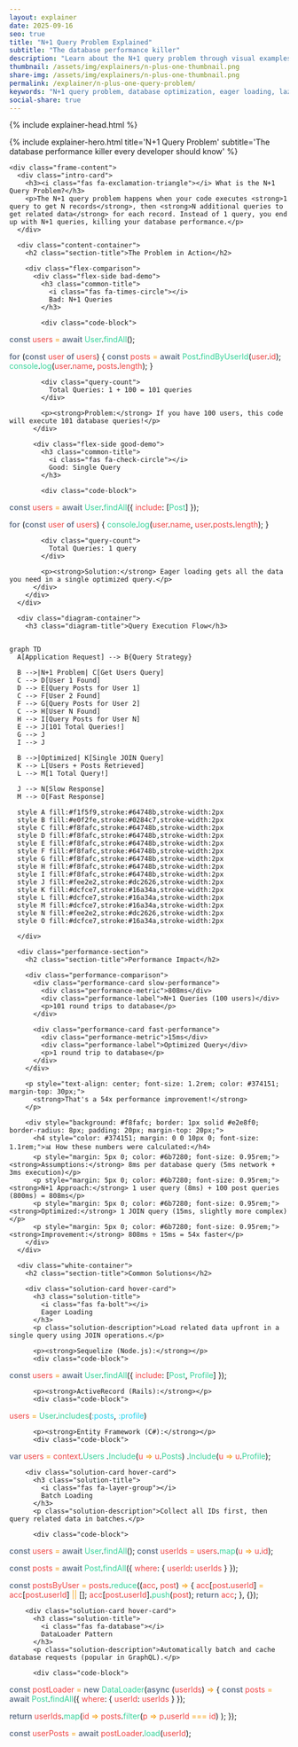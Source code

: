 ```yaml
---
layout: explainer
date: 2025-09-16
seo: true
title: "N+1 Query Problem Explained"
subtitle: "The database performance killer"
description: "Learn about the N+1 query problem through visual examples and practical solutions. Understand why your database queries are slow and how to fix them with eager loading, batching, and other optimization techniques."
thumbnail: /assets/img/explainers/n-plus-one-thumbnail.png
share-img: /assets/img/explainers/n-plus-one-thumbnail.png  
permalink: /explainer/n-plus-one-query-problem/
keywords: "N+1 query problem, database optimization, eager loading, lazy loading, ORM performance, SQL optimization, database performance"
social-share: true
---
```


{% include explainer-head.html %}

<style>

/* Problem Demonstration - Theme specific colors only */

.bad-demo {
  background: linear-gradient(135deg, #fef8f8 0%, #fdf2f2 100%);
  border-color: #e5b4b4;
}

.good-demo {
  background: linear-gradient(135deg, #f6fdf9 0%, #f0fdf4 100%);
  border-color: #bbf7d0;
}


.bad-demo .demo-title {
  color: #b91c1c;
}

.good-demo .demo-title {
  color: #059669;
}

.code-block {
  background: #1e293b;
  color: #e2e8f0;
  padding: 25px;
  border-radius: 12px;
  font-family: 'Monaco', 'Menlo', 'Ubuntu Mono', 'Consolas', 'Courier New', monospace;
  font-size: 14px;
  line-height: 1.6;
  overflow-x: auto;
  margin: 20px 0;
  box-shadow: 0 4px 16px rgba(0, 0, 0, 0.3);
  border: 1px solid #334155;
  position: relative;
  white-space: pre-wrap;
  word-wrap: break-word;
}

.code-block::before {
  content: '';
  position: absolute;
  top: 0;
  left: 0;
  right: 0;
  height: 3px;
  background: linear-gradient(90deg, #64748b, #6b7280, #9ca3af);
  border-radius: 12px 12px 0 0;
}

.code-comment {
  color: #94a3b8;
  font-style: italic;
}

.code-string {
  color: #22d3ee;
}

.code-keyword {
  color: #64748b;
  font-weight: 600;
}

.code-number {
  color: #fbbf24;
}

.code-function {
  color: #34d399;
}

.code-variable {
  color: #ef4444;
}

.code-operator {
  color: #f59e0b;
}

.query-count {
  background: #111827;
  color: #f87171;
  padding: 10px 15px;
  border-radius: 6px;
  font-weight: bold;
  text-align: center;
  margin: 10px 0;
}

.good-demo .query-count {
  color: #34d399;
}

/* Mermaid Diagram Container */
.diagram-container {
  margin: 40px 0;
  padding: 30px;
  background: #f8fafc;
  border-radius: 16px;
  border: 2px solid #e2e8f0;
  text-align: center;
}

.diagram-title {
  font-size: 1.6rem;
  font-weight: 700;
  color: #374151;
  margin-bottom: 25px;
}

/* Solutions Section - Theme specific only */

.solution-card {
  background: linear-gradient(135deg, #f6fdf9 0%, #f0fdf4 100%);
  border: 2px solid #bbf7d0;
  margin-bottom: 25px;
}

.solution-card:hover {
  box-shadow: 0 8px 25px rgba(5, 150, 105, 0.15);
}

.solution-title {
  color: #059669;
  font-size: 1.3rem;
  font-weight: 700;
  margin: 0 0 15px 0;
  display: flex;
  align-items: center;
  gap: 10px;
}

.solution-description {
  color: #374151;
  margin-bottom: 15px;
  line-height: 1.6;
}

/* Performance Impact */
.performance-section {
  margin: 50px 0;
  padding: 40px;
  background: #f8fafc;
  border-radius: 16px;
  border: 2px solid #e2e8f0;
}

.performance-comparison {
  display: grid;
  grid-template-columns: 1fr 1fr;
  gap: 30px;
  margin: 30px 0;
}

.performance-card {
  padding: 25px;
  border-radius: 12px;
  text-align: center;
  border: 3px solid;
}

.slow-performance {
  background: linear-gradient(135deg, #fef8f8 0%, #fdf2f2 100%);
  border-color: #e5b4b4;
}

.fast-performance {
  background: linear-gradient(135deg, #f6fdf9 0%, #f0fdf4 100%);
  border-color: #bbf7d0;
}

.performance-metric {
  font-size: 3rem;
  font-weight: 800;
  margin-bottom: 10px;
}

.slow-performance .performance-metric {
  color: #b91c1c;
}

.fast-performance .performance-metric {
  color: #059669;
}

.performance-label {
  font-size: 1.2rem;
  font-weight: 600;
  color: #374151;
}

/* Best Practices */
.practices-section {
  margin: 50px 0;
  padding: 40px;
  background: linear-gradient(135deg, #f8fafc 0%, #f1f5f9 100%);
  border-radius: 16px;
  border: 2px solid #cbd5e1;
}

.practices-list {
  list-style: none;
  padding: 0;
  margin: 0;
}

.practices-list li {
  background: white;
  border: 2px solid #cbd5e1;
  border-radius: 12px;
  padding: 20px;
  margin-bottom: 15px;
  font-size: 1.1rem;
  line-height: 1.6;
  color: #374151;
  transition: all 0.3s ease;
  box-shadow: 0 4px 15px rgba(148, 163, 184, 0.1);
}

.practices-list li:hover {
  transform: translateY(-3px);
  box-shadow: 0 8px 25px rgba(148, 163, 184, 0.2);
}

.practices-list li strong {
  color: #1e40af;
  font-weight: 700;
}

/* Framework Examples */
.framework-section {
  margin: 50px 0;
  padding: 40px;
  background: #f9fafb;
  border-radius: 16px;
  border: 2px solid #e5e7eb;
}

.framework-grid {
  display: grid;
  grid-template-columns: 1fr 1fr;
  gap: 25px;
  margin: 30px 0;
}

.framework-card {
  background: white;
  border: 2px solid #d1d5db;
  border-radius: 12px;
  padding: 25px;
  transition: all 0.3s ease;
}

.framework-card:hover {
  transform: translateY(-3px);
  box-shadow: 0 8px 25px rgba(107, 114, 128, 0.2);
  border-color: #6b7280;
}

.framework-title {
  color: #374151;
  font-size: 1.3rem;
  font-weight: 700;
  margin: 0 0 15px 0;
}

/* Mobile Responsiveness */
@media (max-width: 768px) {
  body {
    padding: 10px !important;
  }
  
  .explainer-frame {
    margin: 0;
    border-radius: 12px;
  }
  
  .hero-title {
    font-size: 2.2rem;
  }
  
  .hero-subtitle {
    font-size: 1rem;
  }
  
  .hero-header {
    padding: 30px 20px;
  }
  
  .frame-content {
    padding: 20px 15px;
  }
  
  .problem-demo {
    flex-direction: column;
    gap: 20px;
  }
  
  .performance-comparison,
  .framework-grid {
    grid-template-columns: 1fr;
    gap: 20px;
  }
  
  .branding {
    position: static;
    display: inline-block;
    margin-bottom: 15px;
    font-size: 14px;
    padding: 8px 16px;
  }
  
  .section-title {
    font-size: 1.6rem;
  }
  
  .problem-container,
  .solutions-container,
  .performance-section,
  .practices-section,
  .framework-section {
    margin: 30px 0;
    padding: 25px 15px;
  }
  
  .code-block {
    font-size: 12px;
    padding: 15px;
    white-space: pre-wrap;
    word-wrap: break-word;
  }
  
  .performance-metric {
    font-size: 2.5rem;
  }
}

@media (max-width: 480px) {
  .hero-header {
    padding: 25px 15px;
  }
  
  .hero-title {
    font-size: 1.8rem;
    line-height: 1.2;
  }
  
  .hero-subtitle {
    font-size: 0.9rem;
  }
  
  .frame-content {
    padding: 15px 10px;
  }
  
  .intro-card {
    padding: 15px;
    margin-bottom: 25px;
  }
  
  .demo-side {
    padding: 20px 15px;
  }
  
  .solution-card {
    padding: 20px 15px;
  }
  
  .performance-card {
    padding: 20px 15px;
  }
  
  .framework-card {
    padding: 20px 15px;
  }
  
  .practices-list li {
    padding: 18px 15px;
    font-size: 1rem;
  }
  
  .code-block {
    font-size: 11px;
    padding: 12px;
    white-space: pre-wrap;
    word-wrap: break-word;
  }
  
  .performance-metric {
    font-size: 2rem;
  }
  
  .section-title {
    font-size: 1.4rem;
    margin-bottom: 25px;
  }
}
</style>

<div class="explainer">
  <div class="explainer-frame">
    {% include explainer-hero.html title='N+1 Query Problem' subtitle='The database performance killer every developer should know' %}
    
    <div class="frame-content">
      <div class="intro-card">
        <h3><i class="fas fa-exclamation-triangle"></i> What is the N+1 Query Problem?</h3>
        <p>The N+1 query problem happens when your code executes <strong>1 query to get N records</strong>, then <strong>N additional queries to get related data</strong> for each record. Instead of 1 query, you end up with N+1 queries, killing your database performance.</p>
      </div>

      <div class="content-container">
        <h2 class="section-title">The Problem in Action</h2>
        
        <div class="flex-comparison">
          <div class="flex-side bad-demo">
            <h3 class="common-title">
              <i class="fas fa-times-circle"></i>
              Bad: N+1 Queries
            </h3>
            
            <div class="code-block">
<span class="code-keyword">const</span> <span class="code-variable">users</span> <span class="code-operator">=</span> <span class="code-keyword">await</span> <span class="code-function">User</span>.<span class="code-function">findAll</span>();

<span class="code-keyword">for</span> (<span class="code-keyword">const</span> <span class="code-variable">user</span> <span class="code-keyword">of</span> <span class="code-variable">users</span>) {
  <span class="code-keyword">const</span> <span class="code-variable">posts</span> <span class="code-operator">=</span> <span class="code-keyword">await</span> <span class="code-function">Post</span>.<span class="code-function">findByUserId</span>(<span class="code-variable">user</span>.<span class="code-variable">id</span>);
  <span class="code-function">console</span>.<span class="code-function">log</span>(<span class="code-variable">user</span>.<span class="code-variable">name</span>, <span class="code-variable">posts</span>.<span class="code-variable">length</span>);
}
            </div>
            
            <div class="query-count">
              Total Queries: 1 + 100 = 101 queries
            </div>
            
            <p><strong>Problem:</strong> If you have 100 users, this code will execute 101 database queries!</p>
          </div>
          
          <div class="flex-side good-demo">
            <h3 class="common-title">
              <i class="fas fa-check-circle"></i>
              Good: Single Query
            </h3>
            
            <div class="code-block">
<span class="code-keyword">const</span> <span class="code-variable">users</span> <span class="code-operator">=</span> <span class="code-keyword">await</span> <span class="code-function">User</span>.<span class="code-function">findAll</span>({
  <span class="code-variable">include</span>: [<span class="code-function">Post</span>]
});

<span class="code-keyword">for</span> (<span class="code-keyword">const</span> <span class="code-variable">user</span> <span class="code-keyword">of</span> <span class="code-variable">users</span>) {
  <span class="code-function">console</span>.<span class="code-function">log</span>(<span class="code-variable">user</span>.<span class="code-variable">name</span>, <span class="code-variable">user</span>.<span class="code-variable">posts</span>.<span class="code-variable">length</span>);
}
            </div>
            
            <div class="query-count">
              Total Queries: 1 query
            </div>
            
            <p><strong>Solution:</strong> Eager loading gets all the data you need in a single optimized query.</p>
          </div>
        </div>
      </div>

      <div class="diagram-container">
        <h3 class="diagram-title">Query Execution Flow</h3>
        
<pre><code class="language-mermaid">
graph TD
  A[Application Request] --> B{Query Strategy}
  
  B -->|N+1 Problem| C[Get Users Query]
  C --> D[User 1 Found]
  D --> E[Query Posts for User 1]
  C --> F[User 2 Found]
  F --> G[Query Posts for User 2]
  C --> H[User N Found]
  H --> I[Query Posts for User N]
  E --> J[101 Total Queries!]
  G --> J
  I --> J
  
  B -->|Optimized| K[Single JOIN Query]
  K --> L[Users + Posts Retrieved]
  L --> M[1 Total Query!]
  
  J --> N[Slow Response]
  M --> O[Fast Response]
  
  style A fill:#f1f5f9,stroke:#64748b,stroke-width:2px
  style B fill:#e0f2fe,stroke:#0284c7,stroke-width:2px
  style C fill:#f8fafc,stroke:#64748b,stroke-width:2px
  style D fill:#f8fafc,stroke:#64748b,stroke-width:2px
  style E fill:#f8fafc,stroke:#64748b,stroke-width:2px
  style F fill:#f8fafc,stroke:#64748b,stroke-width:2px
  style G fill:#f8fafc,stroke:#64748b,stroke-width:2px
  style H fill:#f8fafc,stroke:#64748b,stroke-width:2px
  style I fill:#f8fafc,stroke:#64748b,stroke-width:2px
  style J fill:#fee2e2,stroke:#dc2626,stroke-width:2px
  style K fill:#dcfce7,stroke:#16a34a,stroke-width:2px
  style L fill:#dcfce7,stroke:#16a34a,stroke-width:2px
  style M fill:#dcfce7,stroke:#16a34a,stroke-width:2px
  style N fill:#fee2e2,stroke:#dc2626,stroke-width:2px
  style O fill:#dcfce7,stroke:#16a34a,stroke-width:2px
</code></pre>
        
      </div>

      <div class="performance-section">
        <h2 class="section-title">Performance Impact</h2>
        
        <div class="performance-comparison">
          <div class="performance-card slow-performance">
            <div class="performance-metric">808ms</div>
            <div class="performance-label">N+1 Queries (100 users)</div>
            <p>101 round trips to database</p>
          </div>
          
          <div class="performance-card fast-performance">
            <div class="performance-metric">15ms</div>
            <div class="performance-label">Optimized Query</div>
            <p>1 round trip to database</p>
          </div>
        </div>
        
        <p style="text-align: center; font-size: 1.2rem; color: #374151; margin-top: 30px;">
          <strong>That's a 54x performance improvement!</strong>
        </p>
        
        <div style="background: #f8fafc; border: 1px solid #e2e8f0; border-radius: 8px; padding: 20px; margin-top: 20px;">
          <h4 style="color: #374151; margin: 0 0 10px 0; font-size: 1.1rem;">📊 How these numbers were calculated:</h4>
          <p style="margin: 5px 0; color: #6b7280; font-size: 0.95rem;"><strong>Assumptions:</strong> 8ms per database query (5ms network + 3ms execution)</p>
          <p style="margin: 5px 0; color: #6b7280; font-size: 0.95rem;"><strong>N+1 Approach:</strong> 1 user query (8ms) + 100 post queries (800ms) = 808ms</p>
          <p style="margin: 5px 0; color: #6b7280; font-size: 0.95rem;"><strong>Optimized:</strong> 1 JOIN query (15ms, slightly more complex)</p>
          <p style="margin: 5px 0; color: #6b7280; font-size: 0.95rem;"><strong>Improvement:</strong> 808ms ÷ 15ms = 54x faster</p>
        </div>
      </div>

      <div class="white-container">
        <h2 class="section-title">Common Solutions</h2>
        
        <div class="solution-card hover-card">
          <h3 class="solution-title">
            <i class="fas fa-bolt"></i>
            Eager Loading
          </h3>
          <p class="solution-description">Load related data upfront in a single query using JOIN operations.</p>
          
          <p><strong>Sequelize (Node.js):</strong></p>
          <div class="code-block">
<span class="code-keyword">const</span> <span class="code-variable">users</span> <span class="code-operator">=</span> <span class="code-keyword">await</span> <span class="code-function">User</span>.<span class="code-function">findAll</span>({
  <span class="code-variable">include</span>: [<span class="code-function">Post</span>, <span class="code-function">Profile</span>]
});
          </div>

          <p><strong>ActiveRecord (Rails):</strong></p>
          <div class="code-block">
<span class="code-variable">users</span> <span class="code-operator">=</span> <span class="code-function">User</span>.<span class="code-function">includes</span>(<span class="code-string">:posts</span>, <span class="code-string">:profile</span>)
          </div>

          <p><strong>Entity Framework (C#):</strong></p>
          <div class="code-block">
<span class="code-keyword">var</span> <span class="code-variable">users</span> <span class="code-operator">=</span> <span class="code-variable">context</span>.<span class="code-function">Users</span>
  .<span class="code-function">Include</span>(<span class="code-variable">u</span> <span class="code-operator">=></span> <span class="code-variable">u</span>.<span class="code-function">Posts</span>)
  .<span class="code-function">Include</span>(<span class="code-variable">u</span> <span class="code-operator">=></span> <span class="code-variable">u</span>.<span class="code-function">Profile</span>);
          </div>
        </div>
        
        <div class="solution-card hover-card">
          <h3 class="solution-title">
            <i class="fas fa-layer-group"></i>
            Batch Loading
          </h3>
          <p class="solution-description">Collect all IDs first, then query related data in batches.</p>
          
          <div class="code-block">
<span class="code-keyword">const</span> <span class="code-variable">users</span> <span class="code-operator">=</span> <span class="code-keyword">await</span> <span class="code-function">User</span>.<span class="code-function">findAll</span>();
<span class="code-keyword">const</span> <span class="code-variable">userIds</span> <span class="code-operator">=</span> <span class="code-variable">users</span>.<span class="code-function">map</span>(<span class="code-variable">u</span> <span class="code-operator">=></span> <span class="code-variable">u</span>.<span class="code-variable">id</span>);

<span class="code-keyword">const</span> <span class="code-variable">posts</span> <span class="code-operator">=</span> <span class="code-keyword">await</span> <span class="code-function">Post</span>.<span class="code-function">findAll</span>({
  <span class="code-variable">where</span>: { <span class="code-variable">userId</span>: <span class="code-variable">userIds</span> }
});

<span class="code-keyword">const</span> <span class="code-variable">postsByUser</span> <span class="code-operator">=</span> <span class="code-variable">posts</span>.<span class="code-function">reduce</span>((<span class="code-variable">acc</span>, <span class="code-variable">post</span>) <span class="code-operator">=></span> {
  <span class="code-variable">acc</span>[<span class="code-variable">post</span>.<span class="code-variable">userId</span>] <span class="code-operator">=</span> <span class="code-variable">acc</span>[<span class="code-variable">post</span>.<span class="code-variable">userId</span>] <span class="code-operator">||</span> [];
  <span class="code-variable">acc</span>[<span class="code-variable">post</span>.<span class="code-variable">userId</span>].<span class="code-function">push</span>(<span class="code-variable">post</span>);
  <span class="code-keyword">return</span> <span class="code-variable">acc</span>;
}, {});
          </div>
        </div>
        
        <div class="solution-card hover-card">
          <h3 class="solution-title">
            <i class="fas fa-database"></i>
            DataLoader Pattern
          </h3>
          <p class="solution-description">Automatically batch and cache database requests (popular in GraphQL).</p>
          
          <div class="code-block">
<span class="code-keyword">const</span> <span class="code-variable">postLoader</span> <span class="code-operator">=</span> <span class="code-keyword">new</span> <span class="code-function">DataLoader</span>(<span class="code-keyword">async</span> (<span class="code-variable">userIds</span>) <span class="code-operator">=></span> {
  <span class="code-keyword">const</span> <span class="code-variable">posts</span> <span class="code-operator">=</span> <span class="code-keyword">await</span> <span class="code-function">Post</span>.<span class="code-function">findAll</span>({
    <span class="code-variable">where</span>: { <span class="code-variable">userId</span>: <span class="code-variable">userIds</span> }
  });
  
  <span class="code-keyword">return</span> <span class="code-variable">userIds</span>.<span class="code-function">map</span>(<span class="code-variable">id</span> <span class="code-operator">=></span> 
    <span class="code-variable">posts</span>.<span class="code-function">filter</span>(<span class="code-variable">p</span> <span class="code-operator">=></span> <span class="code-variable">p</span>.<span class="code-variable">userId</span> <span class="code-operator">===</span> <span class="code-variable">id</span>)
  );
});

<span class="code-keyword">const</span> <span class="code-variable">userPosts</span> <span class="code-operator">=</span> <span class="code-keyword">await</span> <span class="code-variable">postLoader</span>.<span class="code-function">load</span>(<span class="code-variable">userId</span>);
          </div>
        </div>
    </div>
  </div>
</div>
